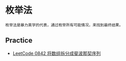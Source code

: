 # 枚举法

```
枚举法是暴力美学的代表，通过枚举所有可能情况，来找到最终结果。
```

## Practice

- [LeetCode 0842 将数组拆分成斐波那契序列](https://leetcode-cn.com/problems/split-array-into-fibonacci-sequence/)

